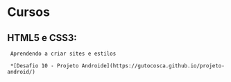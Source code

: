 # Cursos

 ## HTML5 e CSS3:
 
     Aprendendo a criar sites e estilos
     
     *[Desafio 10 - Projeto Androide](https://gutocosca.github.io/projeto-android/)

